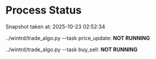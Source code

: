 # Process Status

Snapshot taken at: 2025-10-23 02:52:34

../wintrd/trade_algo.py --task price_update: **NOT RUNNING**

../wintrd/trade_algo.py --task buy_sell: **NOT RUNNING**

